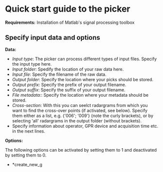 # Quick start guide to the picker

**Requirements:** Installation of Matlab's signal processing toolbox

## Specify input data and options 

**Data:**

* *Input type*: The picker can process different types of input files. Specify the input type here.
* *Input folder*: Spedify the location of your raw data here.  
* *Input file*: Specify the filename of the raw data. 
* *Output folder*: Specify the location where your picks should be stored. 
* *Output prefix*: Specify the prefix of your output filename. 
* *Output suffix*: Specify the suffix of your output filename.
* *File metadata:*: Specify the location where your metadata should be stored. 
* *Cross-section*: With this you can seelct radargrams from which you want to find the cross-over points (if activated, see below). Specify them either as a list, e.g. {'006'; '009'} (note the curly brackets), or by selecting 'all' radargrams in the output folder (without brackets).
* Specify information about operator, GPR device and acquisition time etc. in the next lines. 

**Options:**

The following options can be activated by setting them to 1 and deactivated by setting them to 0. 

* *create_new_g


